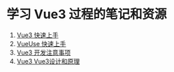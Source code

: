 # 学习 Vue3 过程的笔记和资源

1. [Vue3 快速上手](/articles/Vue3/Vue3快速上手.md)
2. [VueUse 快速上手](/articles/Vue3/VueUse快速上手.md)
3. [Vue3 开发注意事项](/articles/Vue3/Vue3开发注意事项.md)
4. [Vue3 Vue3设计和原理](/articles/Vue3/Vue3设计和原理/Vue3设计和原理.md)
